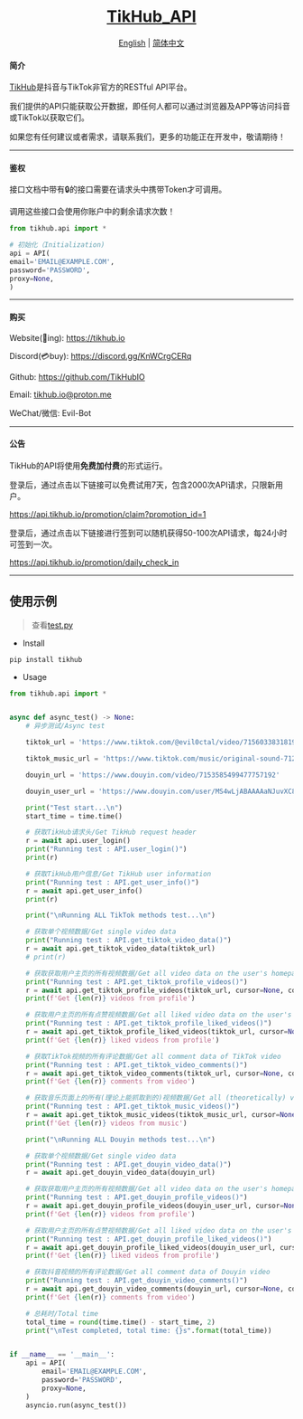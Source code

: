 <div align="center">
<h1><a href="https://pypi.org/project/tikhub">TikHub_API</a></h1>
<a href="https://github.com/TikHubIO/TikHub_API_PyPi/blob/main/README.en.md">English</a> | <a href="https://github.com/TikHubIO/TikHub_API_PyPi/blob/main/README.md">简体中文</a>
</div>
<h4>简介</h4>
<p><a href="https://tikhub.io">TikHub</a>是抖音与TikTok非官方的RESTful API平台。</p>
<p>我们提供的API只能获取公开数据，即任何人都可以通过浏览器及APP等访问抖音或TikTok以获取它们。</p>
<p>如果您有任何建议或者需求，请联系我们，更多的功能正在开发中，敬请期待！</p>
<hr>
<h4>鉴权</h4>
<p>接口文档中带有🔒的接口需要在请求头中携带Token才可调用。</p>
<p>调用这些接口会使用你账户中的剩余请求次数！</p>

```python
from tikhub.api import *

# 初始化（Initialization)
api = API(
email='EMAIL@EXAMPLE.COM',
password='PASSWORD',
proxy=None,
)
```

<hr>
<h4>购买</h4>
<p>Website(🚧ing): <a href="https://tikhub.io">https://tikhub.io</a></p>
<p>Discord(💳buy): <a href="https://discord.gg/KnWCrgCERq">https://discord.gg/KnWCrgCERq</a></p>
<p>Github: <a href="https://github.com/TikHubIO">https://github.com/TikHubIO</a></p>
<p>Email: <a href="mailto:tikhub.io@proton.me">tikhub.io@proton.me</a></p>
<p>WeChat/微信: Evil-Bot</p>
<hr>
<h4>公告</h4>
<p>TikHub的API将使用<strong>免费加付费</strong>的形式运行。</p>
<p>登录后，通过点击以下链接可以免费试用7天，包含2000次API请求，只限新用户。</p>
<a href="https://api.tikhub.io/promotion/claim?promotion_id=1">https://api.tikhub.io/promotion/claim?promotion_id=1</a>
<p>登录后，通过点击以下链接进行签到可以随机获得50-100次API请求，每24小时可签到一次。</p>
<a href="https://api.tikhub.io/promotion/daily_check_in">https://api.tikhub.io/promotion/daily_check_in</a>
<hr>

## 使用示例

> 查看[test.py](https://github.com/TikHubIO/TikHub_PyPi/blob/main/test/test.py)

- Install

```bash
pip install tikhub
```

- Usage

```python
from tikhub.api import *


async def async_test() -> None:
    # 异步测试/Async test

    tiktok_url = 'https://www.tiktok.com/@evil0ctal/video/7156033831819037994'

    tiktok_music_url = 'https://www.tiktok.com/music/original-sound-7128362040359488261'

    douyin_url = 'https://www.douyin.com/video/7153585499477757192'

    douyin_user_url = 'https://www.douyin.com/user/MS4wLjABAAAAaNJuvXC83kL5nhaZHubKdjsRJQovgz58wXzlLnJUsslG-Kb24TM1QJlf_2HMaUJk'

    print("Test start...\n")
    start_time = time.time()

    # 获取TikHub请求头/Get TikHub request header
    r = await api.user_login()
    print("Running test : API.user_login()")
    print(r)

    # 获取TikHub用户信息/Get TikHub user information
    print("Running test : API.get_user_info()")
    r = await api.get_user_info()
    print(r)

    print("\nRunning ALL TikTok methods test...\n")

    # 获取单个视频数据/Get single video data
    print("Running test : API.get_tiktok_video_data()")
    r = await api.get_tiktok_video_data(tiktok_url)
    # print(r)

    # 获取获取用户主页的所有视频数据/Get all video data on the user's homepage
    print("Running test : API.get_tiktok_profile_videos()")
    r = await api.get_tiktok_profile_videos(tiktok_url, cursor=None, count=None, get_all=False)
    print(f'Get {len(r)} videos from profile')

    # 获取用户主页的所有点赞视频数据/Get all liked video data on the user's homepage
    print("Running test : API.get_tiktok_profile_liked_videos()")
    r = await api.get_tiktok_profile_liked_videos(tiktok_url, cursor=None, count=None, get_all=False)
    print(f'Get {len(r)} liked videos from profile')

    # 获取TikTok视频的所有评论数据/Get all comment data of TikTok video
    print("Running test : API.get_tiktok_video_comments()")
    r = await api.get_tiktok_video_comments(tiktok_url, cursor=None, count=None, get_all=False)
    print(f'Get {len(r)} comments from video')

    # 获取音乐页面上的所有(理论上能抓取到的)视频数据/Get all (theoretically) video data on the music page
    print("Running test : API.get_tiktok_music_videos()")
    r = await api.get_tiktok_music_videos(tiktok_music_url, cursor=None, count=None, get_all=False)
    print(f'Get {len(r)} videos from music')

    print("\nRunning ALL Douyin methods test...\n")

    # 获取单个视频数据/Get single video data
    print("Running test : API.get_douyin_video_data()")
    r = await api.get_douyin_video_data(douyin_url)

    # 获取获取用户主页的所有视频数据/Get all video data on the user's homepage
    print("Running test : API.get_douyin_profile_videos()")
    r = await api.get_douyin_profile_videos(douyin_user_url, cursor=None, count=None, get_all=False)
    print(f'Get {len(r)} videos from profile')

    # 获取用户主页的所有点赞视频数据/Get all liked video data on the user's homepage
    print("Running test : API.get_douyin_profile_liked_videos()")
    r = await api.get_douyin_profile_liked_videos(douyin_user_url, cursor=None, count=None, get_all=False)
    print(f'Get {len(r)} liked videos from profile')

    # 获取抖音视频的所有评论数据/Get all comment data of Douyin video
    print("Running test : API.get_douyin_video_comments()")
    r = await api.get_douyin_video_comments(douyin_url, cursor=None, count=None, get_all=False)
    print(f'Get {len(r)} comments from video')

    # 总耗时/Total time
    total_time = round(time.time() - start_time, 2)
    print("\nTest completed, total time: {}s".format(total_time))


if __name__ == '__main__':
    api = API(
        email='EMAIL@EXAMPLE.COM',
        password='PASSWORD',
        proxy=None,
    )
    asyncio.run(async_test())
```


